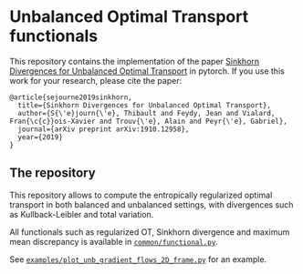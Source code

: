 # Unbalanced Optimal Transport functionals

This repository contains the implementation of the paper [Sinkhorn Divergences for Unbalanced Optimal Transport](https://arxiv.org/pdf/1910.12958.pdf) in pytorch. If you use this work for your research, please cite the paper:

```
@article{sejourne2019sinkhorn,
  title={Sinkhorn Divergences for Unbalanced Optimal Transport},
  author={S{\'e}journ{\'e}, Thibault and Feydy, Jean and Vialard, Fran{\c{c}}ois-Xavier and Trouv{\'e}, Alain and Peyr{\'e}, Gabriel},
  journal={arXiv preprint arXiv:1910.12958},
  year={2019}
}
```
## The repository
This repository allows to compute the entropically regularized optimal transport in both balanced and unbalanced settings, with divergences such as Kullback-Leibler and total variation.

All functionals such as regularized OT, Sinkhorn divergence and maximum mean discrepancy is available in [`common/functional.py`](common/functional.py). 

See [`examples/plot_unb_gradient_flows_2D_frame.py`](examples/plot_unb_gradient_flows_2D_frame.py) for an example.
